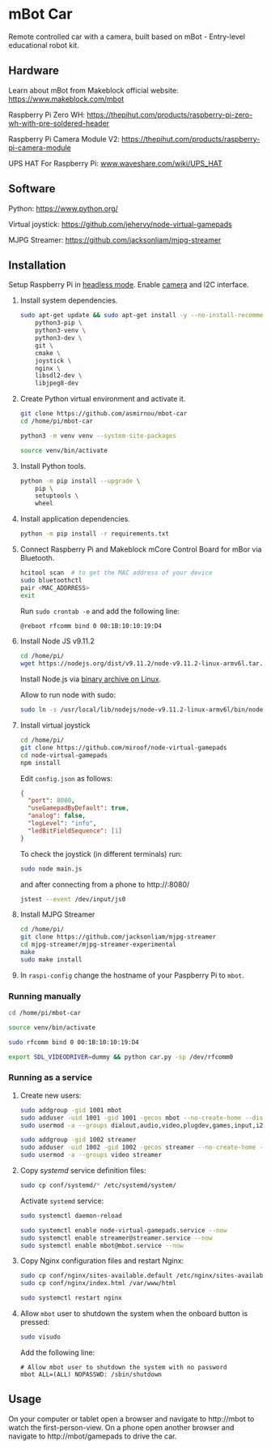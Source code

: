 # mBot Car

Remote controlled car with a camera, built based on mBot - Entry-level educational robot kit.

## Hardware

Learn about mBot from Makeblock official website: https://www.makeblock.com/mbot

Raspberry Pi Zero WH: https://thepihut.com/products/raspberry-pi-zero-wh-with-pre-soldered-header

Raspberry Pi Camera Module V2: https://thepihut.com/products/raspberry-pi-camera-module

UPS HAT For Raspberry Pi: www.waveshare.com/wiki/UPS_HAT

## Software

Python: https://www.python.org/

Virtual joystick: https://github.com/jehervy/node-virtual-gamepads

MJPG Streamer: https://github.com/jacksonliam/mjpg-streamer

## Installation

Setup Raspberry Pi in [headless mode](https://www.raspberrypi.org/documentation/configuration/wireless/headless.md). 
Enable [camera](https://www.raspberrypi.org/documentation/configuration/camera.md) and I2C interface.

1. Install system dependencies.

    ```bash
    sudo apt-get update && sudo apt-get install -y --no-install-recommends \
        python3-pip \
        python3-venv \
        python3-dev \
        git \
        cmake \
        joystick \
        nginx \
        libsdl2-dev \
        libjpeg8-dev
    ```

2. Create Python virtual environment and activate it.

    ```bash
    git clone https://github.com/asmirnou/mbot-car
    cd /home/pi/mbot-car
    
    python3 -m venv venv --system-site-packages
    
    source venv/bin/activate
    ```

3. Install Python tools.

    ```bash
    python -m pip install --upgrade \
        pip \
        setuptools \
        wheel
    ```

4. Install application dependencies.

    ```bash
    python -m pip install -r requirements.txt
    ```

5. Connect Raspberry Pi and Makeblock mCore Control Board for mBor via Bluetooth.

    ```bash
    hcitool scan  # to get the MAC address of your device
    sudo bluetoothctl
    pair <MAC_ADDRRESS>
    exit
    ```
    
    Run `sudo crontab -e` and add the following line:  
    
    ```bash
    @reboot rfcomm bind 0 00:1B:10:10:19:D4
    ```

6. Install Node JS v9.11.2

    ```bash
    cd /home/pi/
    wget https://nodejs.org/dist/v9.11.2/node-v9.11.2-linux-armv6l.tar.xz
    ```

    Install Node.js via [binary archive on Linux](https://github.com/nodejs/help/wiki/Installation#how-to-install-nodejs-via-binary-archive-on-linux).

    Allow to run node with sudo:
        
    ```bash
    sudo ln -s /usr/local/lib/nodejs/node-v9.11.2-linux-armv6l/bin/node /sbin/node
    ```

7. Install virtual joystick

    ```bash
    cd /home/pi/
    git clone https://github.com/miroof/node-virtual-gamepads
    cd node-virtual-gamepads
    npm install
    ```

    Edit `config.json` as follows:

    ```json
    {
      "port": 8080,
      "useGamepadByDefault": true,
      "analog": false,
      "logLevel": "info",
      "ledBitFieldSequence": [1]
    }
    ```

    To check the joystick (in different terminals) run:
    
    ```bash
    sudo node main.js
    ```
    
    and after connecting from a phone to http://<raspberrypi-ip>:8080/
    
    ```bash
    jstest --event /dev/input/js0
    ```

8. Install MJPG Streamer

    ```bash
    cd /home/pi/
    git clone https://github.com/jacksonliam/mjpg-streamer
    cd mjpg-streamer/mjpg-streamer-experimental
    make
    sudo make install
    ```

9. In `raspi-config` change the hostname of your Paspberry Pi to `mbot`.

### Running manually

```bash
cd /home/pi/mbot-car

source venv/bin/activate

sudo rfcomm bind 0 00:1B:10:10:19:D4

export SDL_VIDEODRIVER=dummy && python car.py -sp /dev/rfcomm0
```

### Running as a service

1. Create new users:

    ```bash
    sudo addgroup -gid 1001 mbot
    sudo adduser -uid 1001 -gid 1001 -gecos mbot --no-create-home --disabled-password mbot
    sudo usermod -a --groups dialout,audio,video,plugdev,games,input,i2c mbot
    
    sudo addgroup -gid 1002 streamer
    sudo adduser -uid 1002 -gid 1002 -gecos streamer --no-create-home --disabled-password streamer
    sudo usermod -a --groups video streamer
    ```

2. Copy _systemd_ service definition files:

    ```bash
    sudo cp conf/systemd/* /etc/systemd/system/
    ```
    
    Activate `systemd` service:
    
    ```bash
    sudo systemctl daemon-reload
    
    sudo systemctl enable node-virtual-gamepads.service --now
    sudo systemctl enable streamer@streamer.service --now
    sudo systemctl enable mbot@mbot.service --now
    ```

3. Copy Nginx configuration files and restart Nginx:

    ```bash
    sudo cp conf/nginx/sites-available.default /etc/nginx/sites-available/default
    sudo cp conf/nginx/index.html /var/www/html
    
    sudo systemctl restart nginx
    ```

4. Allow `mbot` user to shutdown the system when the onboard button is pressed:

    ```bash
    sudo visudo
    ```
    
    Add the following line:
    
    ```text
    # Allow mbot user to shutdown the system with no password
    mbot ALL=(ALL) NOPASSWD: /sbin/shutdown
    ```

## Usage

On your computer or tablet open a browser and navigate to http://mbot to watch the first-person-view.
On a phone open another browser and navigate to http://mbot/gamepads to drive the car.
